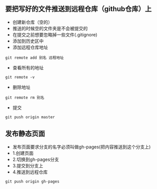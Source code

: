 ## 要把写好的文件推送到远程仓库（github仓库）上
- 创建新仓库（空的）
- 推送的时候空的文件夹是不会被提交的
- 在提交之前想要忽略掉一些文件(.gitignore)
- 添加到历史区中
- 添加远程仓库地址
```
git remote add 别名 远程地址
```
- 查看所有的地址
```
git remote -v
```
- 删除地址
```
git remote rm 别名
```
- 提交
```
git push origin master
```

## 发布静态页面
- 发布页面要求分支的名字必须叫做gh-pages(把内容推送到这个分支上)
- 1.创建页面
- 2.切换到gh-pages分支
- 3.提交到分支上
- 4.推送到远程仓库
```
git push origin gh-pages
```